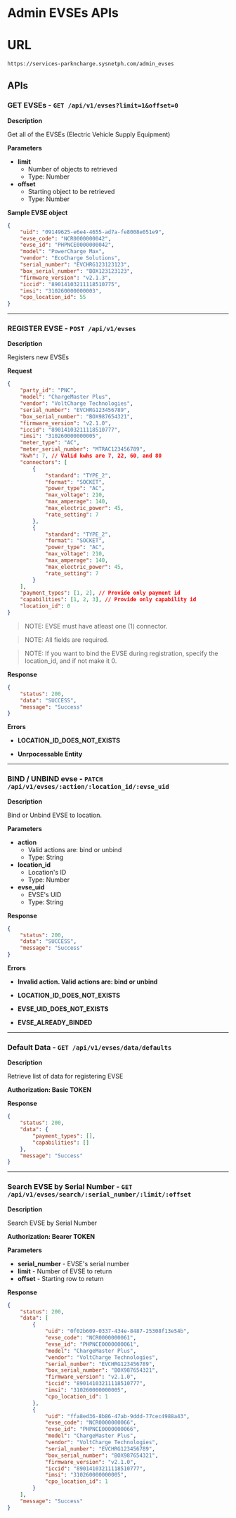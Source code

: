 # Admin EVSEs APIs

# URL

`https://services-parkncharge.sysnetph.com/admin_evses`

## APIs

### GET EVSEs - `GET /api/v1/evses?limit=1&offset=0`

**Description**

Get all of the EVSEs (Electric Vehicle Supply Equipment)

**Parameters**

- **limit**
  - Number of objects to retrieved
  - Type: Number
- **offset**
  - Starting object to be retrieved
  - Type: Number

**Sample EVSE object**

```json
{
	"uid": "09149625-e6e4-4655-ad7a-fe8008e051e9",
	"evse_code": "NCR0000000042",
	"evse_id": "PHPNCE0000000042",
	"model": "PowerCharge Max",
	"vendor": "EcoCharge Solutions",
	"serial_number": "EVCHRG123123123",
	"box_serial_number": "BOX123123123",
	"firmware_version": "v2.1.3",
	"iccid": "89014103211118510775",
	"imsi": "310260000000003",
	"cpo_location_id": 55
}
```

---

### REGISTER EVSE - `POST /api/v1/evses`

**Description**

Registers new EVSEs

**Request**

```json
{
	"party_id": "PNC",
	"model": "ChargeMaster Plus",
	"vendor": "VoltCharge Technologies",
	"serial_number": "EVCHRG123456789",
	"box_serial_number": "BOX987654321",
	"firmware_version": "v2.1.0",
	"iccid": "89014103211118510777",
	"imsi": "310260000000005",
	"meter_type": "AC",
	"meter_serial_number": "MTRAC123456789",
	"kwh": 7, // Valid kwhs are 7, 22, 60, and 80
	"connectors": [
		{
			"standard": "TYPE_2",
			"format": "SOCKET",
			"power_type": "AC",
			"max_voltage": 210,
			"max_amperage": 140,
			"max_electric_power": 45,
			"rate_setting": 7
		},
		{
			"standard": "TYPE_2",
			"format": "SOCKET",
			"power_type": "AC",
			"max_voltage": 210,
			"max_amperage": 140,
			"max_electric_power": 45,
			"rate_setting": 7
		}
	],
	"payment_types": [1, 2], // Provide only payment id
	"capabilities": [1, 2, 3], // Provide only capability id
	"location_id": 0
}
```

> NOTE: EVSE must have atleast one (1) connector.

> NOTE: All fields are required.

> NOTE: If you want to bind the EVSE during registration, specify the location_id, and if not make it 0.

**Response**

```json
{
	"status": 200,
	"data": "SUCCESS",
	"message": "Success"
}
```

**Errors**

- **LOCATION_ID_DOES_NOT_EXISTS**

- **Unrpocessable Entity**

---

### BIND / UNBIND evse - `PATCH /api/v1/evses/:action/:location_id/:evse_uid`

**Description**

Bind or Unbind EVSE to location.

**Parameters**

- **action**
  - Valid actions are: bind or unbind
  - Type: String
- **location_id**
  - Location's ID
  - Type: Number
- **evse_uid**
  - EVSE's UID
  - Type: String

**Response**

```json
{
	"status": 200,
	"data": "SUCCESS",
	"message": "Success"
}
```

**Errors**

- **Invalid action. Valid actions are: bind or unbind**

- **LOCATION_ID_DOES_NOT_EXISTS**

- **EVSE_UID_DOES_NOT_EXISTS**

- **EVSE_ALREADY_BINDED**

---

### Default Data - `GET /api/v1/evses/data/defaults`

**Description**

Retrieve list of data for registering EVSE

**Authorization: Basic TOKEN**

**Response**

```json
{
	"status": 200,
	"data": {
		"payment_types": [],
		"capabilities": []
	},
	"message": "Success"
}
```

---

### Search EVSE by Serial Number - `GET /api/v1/evses/search/:serial_number/:limit/:offset`

**Description**

Search EVSE by Serial Number

**Authorization: Bearer TOKEN**

**Parameters**

- **serial_number** - EVSE's serial number
- **limit** - Number of EVSE to return
- **offset** - Starting row to return

**Response**

```json
{
	"status": 200,
	"data": [
		{
			"uid": "0f02b609-0337-434e-8487-25308f13e54b",
			"evse_code": "NCR0000000061",
			"evse_id": "PHPNCE0000000061",
			"model": "ChargeMaster Plus",
			"vendor": "VoltCharge Technologies",
			"serial_number": "EVCHRG123456789",
			"box_serial_number": "BOX987654321",
			"firmware_version": "v2.1.0",
			"iccid": "89014103211118510777",
			"imsi": "310260000000005",
			"cpo_location_id": 1
		},
		{
			"uid": "ffa8ed36-8b86-47ab-9ddd-77cec4988a43",
			"evse_code": "NCR0000000066",
			"evse_id": "PHPNCE0000000066",
			"model": "ChargeMaster Plus",
			"vendor": "VoltCharge Technologies",
			"serial_number": "EVCHRG123456789",
			"box_serial_number": "BOX987654321",
			"firmware_version": "v2.1.0",
			"iccid": "89014103211118510777",
			"imsi": "310260000000005",
			"cpo_location_id": 1
		}
	],
	"message": "Success"
}
```
